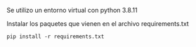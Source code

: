Se utilizo un entorno virtual con python 3.8.11 

Instalar los paquetes que vienen en el archivo requirements.txt

    pip install -r requirements.txt

